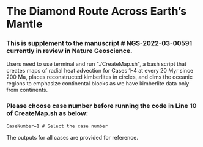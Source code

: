 # The Diamond Route Across Earth’s Mantle

### This is supplement to the manuscript # NGS-2022-03-00591 currently in review in Nature Geoscience.
 
Users need to use terminal and run "./CreateMap.sh", a bash script that creates maps of radial heat advection for Cases 1-4 at every 20 Myr since 200 Ma, places reconstructed kimberlites in circles, and dims the oceanic regions to emphasize continental blocks as we have kimberlite data only from continents.

### Please choose case number before running the code in Line 10 of CreateMap.sh as below:

``` CaseNumber=1 # Select the case number ```

The outputs for all cases are provided for reference.


